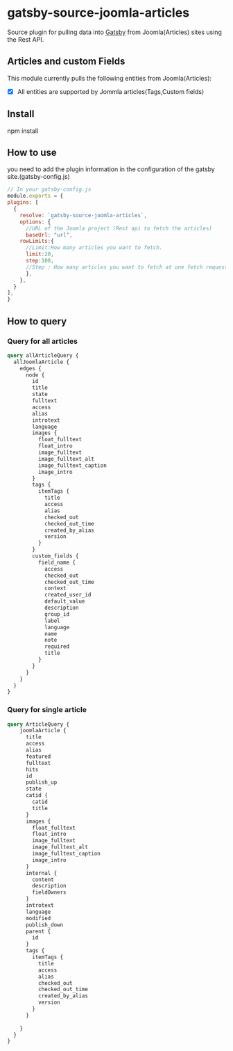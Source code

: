 # gatsby-source-joomla-articles
Source plugin for pulling data into [Gatsby](https://github.com/gatsbyjs) from
Joomla(Articles)  sites using the Rest API.
## Articles and custom Fields
This module currently pulls the following entities from Joomla(Articles):
- [x] All entities are supported by Jommla articles(Tags,Custom fields)
## Install
npm install <git repo url>
## How to use
you need to add the plugin information in the configuration of the gatsby site.(gatsby-config.js)
  ```javascript
// In your gatsby-config.js
module.exports = {
  plugins: [
    {
      resolve: `gatsby-source-joomla-articles`,
      options: {
        //URL of the Joomla project (Rest api to fetch the articles)
        baseUrl: "url",
      rowLimits:{
        //Limit:How many articles you want to fetch.
        limit:20,
        step:100,
        //Step : How many articles you want to fetch at one fetch request.
        },
      },
    }
  ],
}
```
## How to query
  ### Query for all articles
  
```graphql
query allArticleQuery {
  allJoomlaArticle {
    edges {
      node {
        id
        title
        state
        fulltext
        access
        alias
        introtext
        language
        images {
          float_fulltext
          float_intro
          image_fulltext
          image_fulltext_alt
          image_fulltext_caption
          image_intro
        }
        tags {
          itemTags {
            title
            access
            alias
            checked_out
            checked_out_time
            created_by_alias
            version
          }
        }
        custom_fields {
          field_name {
            access
            checked_out
            checked_out_time
            context
            created_user_id
            default_value
            description
            group_id
            label
            language
            name
            note
            required
            title
          }
        }
      }
    }
  }
}
```
  ### Query for single article
  
```graphql
query ArticleQuery {
    joomlaArticle {
      title
      access
      alias
      featured
      fulltext
      hits
      id
      publish_up
      state
      catid {
        catid
        title
      }
      images {
        float_fulltext
        float_intro
        image_fulltext
        image_fulltext_alt
        image_fulltext_caption
        image_intro
      }
      internal {
        content
        description
        fieldOwners
      }
      introtext
      language
      modified
      publish_down
      parent {
        id
      }
      tags {
        itemTags {
          title
          access
          alias
          checked_out
          checked_out_time
          created_by_alias
          version
        }
      }
     
    }
  }
}
```

  
